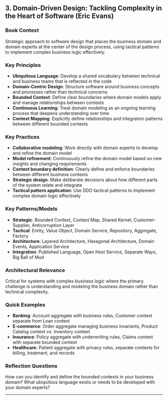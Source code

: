 ## 3. Domain-Driven Design: Tackling Complexity in the Heart of Software (Eric Evans)

### Book Context
Strategic approach to software design that places the business domain and domain experts at the center of the design process, using tactical patterns to implement complex business logic effectively.

### Key Principles
- **Ubiquitous Language**: Develop a shared vocabulary between technical and business teams that is reflected in the code
- **Domain-Centric Design**: Structure software around business concepts and processes rather than technical concerns
- **Bounded Context**: Define clear boundaries where domain models apply and manage relationships between contexts
- **Continuous Learning**: Treat domain modeling as an ongoing learning process that deepens understanding over time
- **Context Mapping**: Explicitly define relationships and integration patterns between different bounded contexts

### Key Practices
- **Collaborative modeling**: Work directly with domain experts to develop and refine the domain model
- **Model refinement**: Continuously refine the domain model based on new insights and changing requirements
- **Context boundary definition**: Clearly define and enforce boundaries between different business contexts
- **Strategic design**: Make deliberate decisions about how different parts of the system relate and integrate
- **Tactical pattern application**: Use DDD tactical patterns to implement complex domain logic effectively

### Key Patterns/Models
- **Strategic**: Bounded Context, Context Map, Shared Kernel, Customer-Supplier, Anticorruption Layer
- **Tactical**: Entity, Value Object, Domain Service, Repository, Aggregate, Factory
- **Architecture**: Layered Architecture, Hexagonal Architecture, Domain Events, Application Service
- **Integration**: Published Language, Open Host Service, Separate Ways, Big Ball of Mud

### Architectural Relevance
Critical for systems with complex business logic where the primary challenge is understanding and modeling the business domain rather than technical complexity.

### Quick Examples
- **Banking**: Account aggregate with business rules, Customer context separate from Loan context
- **E-commerce**: Order aggregate managing business invariants, Product Catalog context vs. Inventory context
- **Insurance**: Policy aggregate with underwriting rules, Claims context with separate bounded context
- **Healthcare**: Patient aggregate with privacy rules, separate contexts for billing, treatment, and records

### Reflection Questions
How can you identify and define the bounded contexts in your business domain? What ubiquitous language exists or needs to be developed with your domain experts?

---
